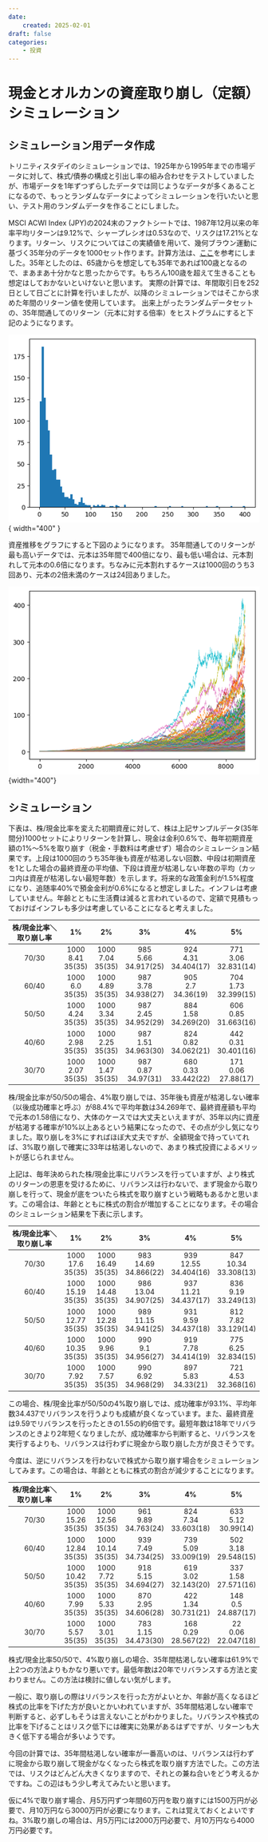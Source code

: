 ```yaml
---
date:
    created: 2025-02-01
draft: false
categories:
    - 投資
---
```


# 現金とオルカンの資産取り崩し（定額）シミュレーション

## シミュレーション用データ作成
トリニティスタデイのシミュレーションでは、1925年から1995年までの市場データに対して、株式/債券の構成と引出し率の組み合わせをテストしていましたが、市場データを1年ずつずらしたデータでは同じようなデータが多くあることになるので、もっとランダムなデータによってシミュレーションを行いたいと思い、テスト用のランダムデータを作ることにしました。
<!-- more -->
MSCI ACWI Index (JPY)の2024末のファクトシートでは、1987年12月以来の年率平均リターンは9.12%で、シャープレシオは0.53なので、リスクは17.21%となります。リターン、リスクについてはこの実績値を用いて、幾何ブラウン運動に基づく35年分のデータを1000セット作ります。計算方法は、[ここ](https://www.pyquantnews.com/the-pyquant-newsletter/how-to-simulate-stock-prices-with-python)を参考にしました。35年としたのは、65歳からを想定しても35年であれば100歳となるので、まあまあ十分かなと思ったからです。もちろん100歳を超えて生きることも想定はしておかないといけないと思います。
実際の計算では、年間取引日を252日として日ごとに計算を行いましたが、以降のシミュレーションではそこから求めた年間のリターン値を使用しています。
出来上がったランダムデータセットの、35年間通してのリターン（元本に対する倍率）をヒストグラムにすると下記のようになります。

![1000データの35年リターン](images/data1000hist.png){ width="400" }


資産推移をグラフにすると下図のようになります。
35年間通してのリターンが最も高いデータでは、元本は35年間で400倍になり、最も低い場合は、元本割れして元本の0.6倍になります。ちなみに元本割れするケースは1000回のうち3回あり、元本の2倍未満のケースは24回ありました。

![1000データ最高リターン](images/data1000graph.png){width="400"}

## シミュレーション
下表は、株/現金比率を変えた初期資産に対して、株は上記サンプルデータ(35年間分)1000セットによりリターンを計算し、現金は金利0.6%で、毎年初期資産額の1%～5%を取り崩す（税金・手数料は考慮せず）場合のシミュレーション結果です。上段は1000回のうち35年後も資産が枯渇しない回数、中段は初期資産を1とした場合の最終資産の平均値、下段は資産が枯渇しない年数の平均（カッコ内は資産が枯渇しない最短年数）を示します。将来的な政策金利が1.5%程度になり、追随率40%で預金金利が0.6%になると想定しました。インフレは考慮していません。年齢とともに生活費は減ると言われているので、定額で見積もっておけばインフレも多少は考慮していることになると考えました。

| 株/現金比率＼取り崩し率 | 1% | 2% | 3% | 4% | 5% |
| :--: | :--: | :--: | :--: | :--: | :--: |
| 70/30 |1000<br>8.41<br>35(35) |1000<br>7.04<br>35(35) |985<br>5.66<br>34.917(25) |924<br>4.31<br>34.404(17) |771<br>3.06<br>32.831(14) |
| 60/40 |1000<br>6.0<br>35(35) |1000<br>4.89<br>35(35) |987<br>3.78<br>34.938(27) |905<br>2.7<br>34.36(19) |704<br>1.73<br>32.399(15) |
| 50/50 |1000<br>4.24<br>35(35) |1000<br>3.34<br>35(35) |987<br>2.45<br>34.952(29) |884<br>1.58<br>34.269(20) |606<br>0.85<br>31.663(16) |
| 40/60 |1000<br>2.98<br>35(35) |1000<br>2.25<br>35(35) |987<br>1.51<br>34.963(30) |824<br>0.82<br>34.062(21) |442<br>0.31<br>30.401(16) |
| 30/70 |1000<br>2.07<br>35(35) |1000<br>1.47<br>35(35) |987<br>0.87<br>34.97(31) |680<br>0.33<br>33.442(22) |171<br>0.06<br>27.88(17) |

株/現金比率が50/50の場合、4%取り崩しでは、35年後も資産が枯渇しない確率（以後成功確率と呼ぶ）が88.4%で平均年数は34.269年で、最終資産額も平均で元本の1.58倍になり、大体のケースでは大丈夫といえますが、35年以内に資産が枯渇する確率が10%以上あるという結果になったので、その点が少し気になりました。取り崩しを3%にすればほぼ大丈夫ですが、全額現金で持っていてれば、3%取り崩しで確実に33年は枯渇しないので、あまり株式投資によるメリットが感じられません。

上記は、毎年決められた株/現金比率にリバランスを行っていますが、より株式のリターンの恩恵を受けるために、リバランスは行わないで、まず現金から取り崩しを行って、現金が底をついたら株式を取り崩すという戦略もあるかと思います。この場合は、年齢とともに株式の割合が増加することになります。その場合のシミュレーション結果を下表に示します。

| 株/現金比率＼取り崩し率 | 1% | 2% | 3% | 4% | 5% |
| :--: | :--: | :--: | :--: | :--: | :--: |
| 70/30 |1000<br>17.6<br>35(35) |1000<br>16.49<br>35(35) |983<br>14.69<br>34.866(22) |939<br>12.55<br>34.404(16) |847<br>10.34<br>33.308(13) |
| 60/40 |1000<br>15.19<br>35(35) |1000<br>14.48<br>35(35) |986<br>13.04<br>34.907(25) |937<br>11.21<br>34.437(17) |836<br>9.19<br>33.249(13) |
| 50/50 |1000<br>12.77<br>35(35) |1000<br>12.28<br>35(35) |989<br>11.15<br>34.941(25) |931<br>9.59<br>34.437(18) |812<br>7.82<br>33.129(14) |
| 40/60 |1000<br>10.35<br>35(35) |1000<br>9.96<br>35(35) |990<br>9.1<br>34.956(27) |919<br>7.78<br>34.414(19) |775<br>6.25<br>32.834(15) |
| 30/70 |1000<br>7.92<br>35(35) |1000<br>7.57<br>35(35) |990<br>6.92<br>34.968(29) |897<br>5.83<br>34.33(21) |721<br>4.53<br>32.368(16) |

この場合、株/現金比率が50/50の4%取り崩しでは、成功確率が93.1%、平均年数34.437でリバランスを行うよりも成績が良くなっています。また、最終資産は9.59でリバランスを行ったときの1.55の約6倍です。最短年数は18年でリバランスのときより2年短くなりましたが、成功確率から判断すると、リバランスを実行するよりも、リバランスは行わずに現金から取り崩した方が良さそうです。

今度は、逆にリバランスを行わないで株式から取り崩す場合をシミュレーションしてみます。この場合は、年齢とともに株式の割合が減少することになります。

| 株/現金比率＼取り崩し率 | 1% | 2% | 3% | 4% | 5% |
| :--: | :--: | :--: | :--: | :--: | :--: |
| 70/30 |1000<br>15.26<br>35(35) |1000<br>12.56<br>35(35) |961<br>9.89<br>34.763(24) |824<br>7.34<br>33.603(18) |633<br>5.12<br>30.99(14) |
| 60/40 |1000<br>12.84<br>35(35) |1000<br>10.14<br>35(35) |939<br>7.49<br>34.734(25) |739<br>5.09<br>33.009(19) |502<br>3.18<br>29.548(15) |
| 50/50 |1000<br>10.42<br>35(35) |1000<br>7.72<br>35(35) |918<br>5.15<br>34.694(27) |619<br>3.02<br>32.143(20) |337<br>1.58<br>27.571(16) |
| 40/60 |1000<br>7.99<br>35(35) |1000<br>5.33<br>35(35) |870<br>2.95<br>34.606(28) |422<br>1.34<br>30.731(21) |148<br>0.5<br>24.887(17) |
| 30/70 |1000<br>5.57<br>35(35) |1000<br>3.01<br>35(35) |783<br>1.15<br>34.473(30) |168<br>0.29<br>28.567(22) |22<br>0.06<br>22.047(18) |


株式/現金比率50/50で、4%取り崩しの場合、35年間枯渇しない確率は61.9%で上2つの方法よりもかなり悪いです。最低年数は20年でリバランスする方法と変わりません。この方法は検討に値しない気がします。

一般に、取り崩しの際はリバランスを行った方がよいとか、年齢が高くなるほど株式の比率を下げた方が良いとかいわれていますが、35年間枯渇しない確率で判断すると、必ずしもそうは言えないことがわかりました。リバランスや株式の比率を下げることはリスク低下には確実に効果があるはずですが、リターンも大きく低下する場合が多いようです。

今回の計算では、35年間枯渇しない確率が一番高いのは、リバランスは行わずに現金から取り崩して現金がなくなったら株式を取り崩す方法でした。この方法では、リスクはどんどん大きくなりますので、それとの兼ね合いをどう考えるかですね。この辺はもう少し考えてみたいと思います。

仮に4%で取り崩す場合、月5万円ずつ年間60万円を取り崩すには1500万円が必要で、月10万円なら3000万円が必要になります。これは覚えておくとよいですね。3%取り崩しの場合は、月5万円には2000万円必要で、月10万円なら4000万円必要です。
